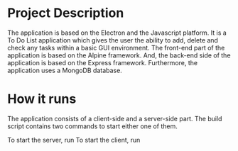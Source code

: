 # Project Description
The application is based on the Electron and the Javascript platform.
It is a To Do List application which gives the user the ability to add, delete and check any tasks within a basic GUI environment.
The front-end part of the application is based on the Alpine framework. And, the back-end side of the application is based on the Express framework.
Furthermore, the application uses a MongoDB database.

# How it runs
The application consists of a client-side and a server-side part. The build script contains two commands to start either one of them.

To start the server, run <npm run server>
To start the client, run <npm run client> 
